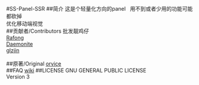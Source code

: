 #SS-Panel-SSR
##简介
这是个轻量化方向的panel &nbsp; 用不到或者少用的功能可能都砍掉</br>
优化移动端视觉</br>
##贡献者/Contributors
批发靓鸡仔<br/>
<a href="https://github.com/Rafong973">Rafong</a><br/>
<a href="https://github.com/Daemonite/material">Daemonite</a><br/>
<a href="https://github.com/glzjin/ss-panel-v3-mod">glzjin</a>
<br/>
<br/>
##原著/Original
<a href="https://github.com/orvice">orvice</a>
<br/>
##FAQ
<a href="https://github.com/lan894734188/ss-panel-ssr/wiki">wiki</a>
##LICENSE
GNU GENERAL PUBLIC LICENSE<br/>
Version 3
